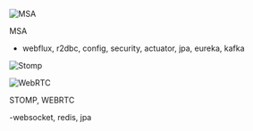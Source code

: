 ![MSA](https://github.com/user-attachments/assets/32036623-772d-4390-8ecb-7f63f9a7cdf2)


MSA
- webflux, r2dbc, config, security, actuator, jpa, eureka, kafka




![Stomp](https://github.com/user-attachments/assets/5f856fd3-5d9f-4ff0-9463-3d1b6383aa51)

![WebRTC](https://github.com/user-attachments/assets/c9ae2c44-0973-4543-928c-f8eb71dd2500)


STOMP, WEBRTC

-websocket, redis, jpa
